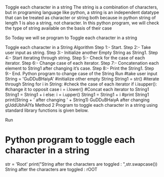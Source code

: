 Toggle each character in a string
The string is a combination of characters, but in programing language like python, a string is an independent datatype that can be treated as character or string both because in python string of length 1 is also a string, not character. In this python program, we will check the type of string available on the basis of their case

So Today we will se program to Toggle each character in a string

Toggle each character in a String
Algorithm
Step 1:- Start.
Step 2:- Take user input as string.
Step 3:- Initialize another Empty String as String1.
Step 4:- Start iterating through string.
Step 5:- Check for the case of each iterator.
Step 6:- Change case of each iterator.
Step 7:- Concatenation each element to String1 after changing it’s case.
Step 8:- Print the String1.
Step 9:- End.
Python program to change case of the String
Run
#take user input
String = 'GuDDuBHaiyA'
#initialize other empty String
String1 = str()
#iterate through String
for i in String:
    #check the case of each iterator
    if i.isupper():
        #change it to opposit case
        i = i.lower()
        #Concat each iterator to String1
        String1 = String1 + i
    else:
        i = i.upper()
        String1 = String1 + i
#print String1
print(String + ' after changing ' + String1)
GuDDuBHaiyA after changing gUddUbhAIYa
Method 2
Program to toggle each character in a string using standard library functions is given below.

Run
 # Python program to toggle each character in a string

str = 'Root'
print("String after the characters are toggled : ",str.swapcase())
String after the characters are toggled : rOOT

